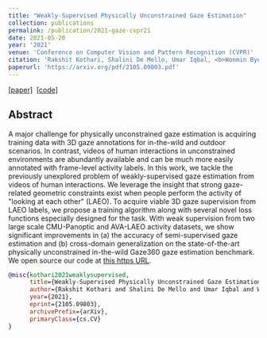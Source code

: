 ```yaml
---
title: "Weakly-Supervised Physically Unconstrained Gaze Estimation"
collection: publications
permalink: /publication/2021-gaze-cvpr21
date: 2021-05-20
year: '2021'
venue: 'Conference on Computer Vision and Pattern Recognition (CVPR)'
citation: 'Rakshit Kothari, Shalini De Mello, Umar Iqbal, <b>Wonmin Byeon</b>, Seonwook Park, Jan Kautz <b>|</b> <i>CVPR 2021 (oral)</i> '
paperurl: 'https://arxiv.org/pdf/2105.09803.pdf'
---
```

[[paper]](https://arxiv.org/pdf/2105.09803.pdf) &nbsp;[[code]](https://github.com/NVlabs/weakly-supervised-gaze)

## Abstract
A major challenge for physically unconstrained gaze estimation is acquiring training data with 3D gaze annotations for in-the-wild and outdoor scenarios. In contrast, videos of human interactions in unconstrained environments are abundantly available and can be much more easily annotated with frame-level activity labels. In this work, we tackle the previously unexplored problem of weakly-supervised gaze estimation from videos of human interactions. We leverage the insight that strong gaze-related geometric constraints exist when people perform the activity of "looking at each other" (LAEO). To acquire viable 3D gaze supervision from LAEO labels, we propose a training algorithm along with several novel loss functions especially designed for the task. With weak supervision from two large scale CMU-Panoptic and AVA-LAEO activity datasets, we show significant improvements in (a) the accuracy of semi-supervised gaze estimation and (b) cross-domain generalization on the state-of-the-art physically unconstrained in-the-wild Gaze360 gaze estimation benchmark. We open source our code at [this https URL](https://github.com/NVlabs/weakly-supervised-gaze). 



```bib
@misc{kothari2021weaklysupervised,
      title={Weakly-Supervised Physically Unconstrained Gaze Estimation}, 
      author={Rakshit Kothari and Shalini De Mello and Umar Iqbal and Wonmin Byeon and Seonwook Park and Jan Kautz},
      year={2021},
      eprint={2105.09803},
      archivePrefix={arXiv},
      primaryClass={cs.CV}
}
```